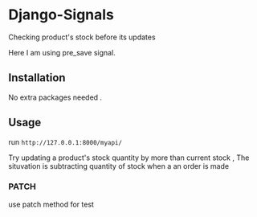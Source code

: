 # Django-Signals
Checking product's stock before its updates

Here I am using pre_save signal.

## Installation
No extra packages needed .

## Usage
run 
```http://127.0.0.1:8000/myapi/```

Try updating a product's stock quantity by more than current stock ,
The situvation is subtracting quantity of stock when a an order is made

### PATCH
use patch method for test 
